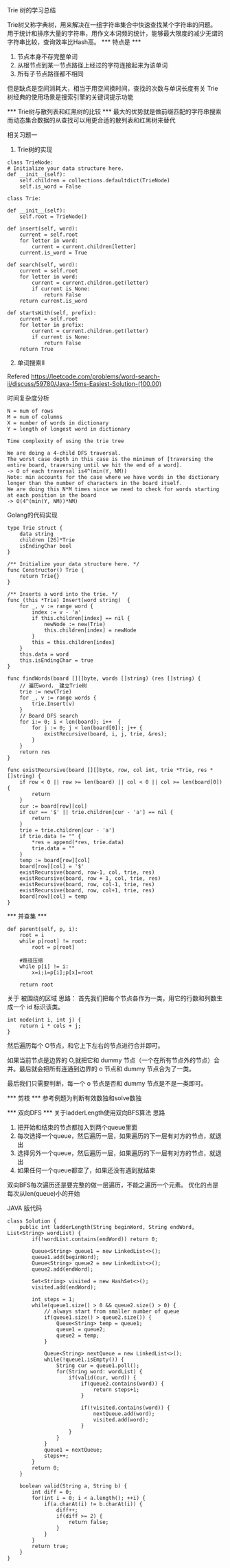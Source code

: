 Trie 树的学习总结

Trie树又称字典树，用来解决在一组字符串集合中快速查找某个字符串的问题。
用于统计和排序大量的字符串，用作文本词频的统计，能够最大限度的减少无谓的字符串比较，查询效率比Hash高。
*** 特点是 ***
1. 节点本身不存完整单词
2. 从根节点到某一节点路径上经过的字符连接起来为该单词
3. 所有子节点路径都不相同

但是缺点是空间消耗大，相当于用空间换时间，查找的次数与单词长度有关
Trie树经典的使用场景是搜索引擎的关键词提示功能

***  Trie树与散列表和红黑树的比较 ***
最大的优势就是做前缀匹配的字符串搜索
而动态集合数据的从查找可以用更合适的散列表和红黑树来替代

相关习题一
1. Trie树的实现

```
class TrieNode:
# Initialize your data structure here.
def __init__(self):
    self.children = collections.defaultdict(TrieNode)
    self.is_word = False

class Trie:

def __init__(self):
    self.root = TrieNode()

def insert(self, word):
    current = self.root
    for letter in word:
        current = current.children[letter]
    current.is_word = True

def search(self, word):
    current = self.root
    for letter in word:
        current = current.children.get(letter)
        if current is None:
            return False
    return current.is_word

def startsWith(self, prefix):
    current = self.root
    for letter in prefix:
        current = current.children.get(letter)
        if current is None:
            return False
    return True
```

2. 单词搜索II

Refered https://leetcode.com/problems/word-search-ii/discuss/59780/Java-15ms-Easiest-Solution-(100.00)

时间复杂度分析
```
N = num of rows
M = num of columns
X = number of words in dictionary
Y = length of longest word in dictionary

Time complexity of using the trie tree

We are doing a 4-child DFS traversal.
The worst case depth in this case is the minimum of [traversing the entire board, traversing until we hit the end of a word].
-> O of each traversal is4^(min(Y, NM))
Note: min accounts for the case where we have words in the dictionary longer than the number of characters in the board itself.
We are doing this N*M times since we need to check for words starting at each position in the board
-> O(4^(min(Y, NM))*NM)
```
Golang的代码实现
```
type Trie struct {
    data string
    children [26]*Trie
    isEndingChar bool
}

/** Initialize your data structure here. */
func Constructor() Trie {
    return Trie{}
}

/** Inserts a word into the trie. */
func (this *Trie) Insert(word string)  {
    for _, v := range word {
        index := v - 'a'
        if this.children[index] == nil {
            newNode := new(Trie)
            this.children[index] = newNode
        }
        this = this.children[index]
    }
    this.data = word
    this.isEndingChar = true
}

func findWords(board [][]byte, words []string) (res []string) {
    // 遍历word， 建立Trie树
    trie := new(Trie)
    for _, v := range words {
        trie.Insert(v)
    }
    // Board DFS search
    for i:= 0; i < len(board); i++  {
        for j := 0; j < len(board[0]); j++ {
            existRecursive(board, i, j, trie, &res);
        }
    }
    return res
}

func existRecursive(board [][]byte, row, col int, trie *Trie, res *[]string) {
    if row < 0 || row >= len(board) || col < 0 || col >= len(board[0]) {
        return
    }
    cur := board[row][col]
    if cur == '$' || trie.children[cur - 'a'] == nil {
        return
    }
    trie = trie.children[cur - 'a']
    if trie.data != "" {
        *res = append(*res, trie.data)
        trie.data = ""
    }
    temp := board[row][col]
    board[row][col] = '$'
    existRecursive(board, row-1, col, trie, res)
    existRecursive(board, row + 1, col, trie, res)
    existRecursive(board, row, col-1, trie, res)
    existRecursive(board, row, col+1, trie, res)
    board[row][col] = temp
}
```

*** 并查集 *** 

```
def parent(self, p, i):
    root = i
    while p[root] != root:
        root = p[root]
    
    #路径压缩
    while p[i] != i:
        x=i;i=p[i];p[x]=root
    
    return root
```
关于 被围绕的区域 思路：
首先我们把每个节点各作为一类，用它的行数和列数生成一个 id 标识该类。
```
int node(int i, int j) {
    return i * cols + j;
}
```
然后遍历每个 O节点，和它上下左右的节点进行合并即可。

如果当前节点是边界的 O,就把它和 dummy 节点（一个在所有节点外的节点）合并。最后就会把所有连通到边界的 o 节点和 dummy 节点合为了一类。

最后我们只需要判断，每一个 o 节点是否和 dummy 节点是不是一类即可。


*** 剪枝 ***
参考例题为判断有效数独和solve数独

*** 双向DFS *** 
关于ladderLength使用双向BFS算法
思路
1. 把开始和结束的节点都加入到两个queue里面
2. 每次选择一个queue，然后遍历一层，如果遍历的下一层有对方的节点，就退出
3. 选择另外一个queue，然后遍历一层，如果遍历的下一层有对方的节点，就退出
4. 如果任何一个queue都空了，如果还没有遇到就结束

双向BFS每次遍历还是要完整的做一层遍历，不能之遍历一个元素。
优化的点是每次从len(queue)小的开始

JAVA 版代码
```
class Solution {
    public int ladderLength(String beginWord, String endWord, List<String> wordList) {
        if(!wordList.contains(endWord)) return 0;
        
        Queue<String> queue1 = new LinkedList<>();
        queue1.add(beginWord);
        Queue<String> queue2 = new LinkedList<>();
        queue2.add(endWord);
        
        Set<String> visited = new HashSet<>();
        visited.add(endWord);
        
        int steps = 1;
        while(queue1.size() > 0 && queue2.size() > 0) {
            // always start from smaller number of queue 
            if(queue1.size() > queue2.size()) {
                Queue<String> temp = queue1;
                queue1 = queue2;
                queue2 = temp;
            }
            
            Queue<String> nextQueue = new LinkedList<>();
            while(!queue1.isEmpty()) {
                String cur = queue1.poll();
                for(String word: wordList) {
                    if(valid(cur, word)) {
                        if(queue2.contains(word)) {
                            return steps+1;
                        }
                        
                        if(!visited.contains(word)) {
                            nextQueue.add(word);
                            visited.add(word);                            
                        }
                    }
                }
            }
            queue1 = nextQueue;
            steps++;
        }
        return 0;
    }
    
    boolean valid(String a, String b) {
        int diff = 0;
        for(int i = 0; i < a.length(); ++i) {
            if(a.charAt(i) != b.charAt(i)) {
                diff++;
                if(diff >= 2) {
                    return false;
                }
            }
        }
        return true;
    }
}
```